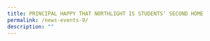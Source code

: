 ```yaml
---
title: PRINCIPAL HAPPY THAT NORTHLIGHT IS STUDENTS’ SECOND HOME
permalink: /news-events-9/
description: ""
---
```

